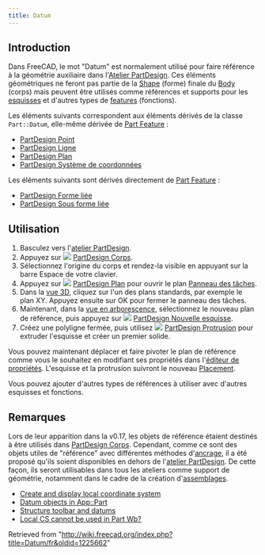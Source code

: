 ```yaml
---
title: Datum
---
```

## Introduction

Dans FreeCAD, le mot "Datum" est normalement utilisé pour faire référence à la géométrie auxiliaire dans l'[Atelier PartDesign](/PartDesign_Workbench/fr "PartDesign Workbench/fr"). Ces éléments géométriques ne feront pas partie de la [Shape](/Shape/fr "Shape/fr") (forme) finale du [Body](/Body/fr "Body/fr") (corps) mais peuvent être utilisés comme références et supports pour les [esquisses](/Sketch/fr "Sketch/fr") et d'autres types de [features](/Feature/fr "Feature/fr") (fonctions).

Les éléments suivants correspondent aux éléments dérivés de la classe `Part::Datum`, elle-même dérivée de [Part Feature](/Part_Feature/fr "Part Feature/fr") :

* [PartDesign Point](/PartDesign_Point/fr "PartDesign Point/fr")
* [PartDesign Ligne](/PartDesign_Line/fr "PartDesign Line/fr")
* [PartDesign Plan](/PartDesign_Plane/fr "PartDesign Plane/fr")
* [PartDesign Système de coordonnées](/PartDesign_CoordinateSystem/fr "PartDesign CoordinateSystem/fr")

Les éléments suivants sont dérivés directement de [Part Feature](/Part_Feature/fr "Part Feature/fr") :

* [PartDesign Forme liée](/PartDesign_ShapeBinder "PartDesign ShapeBinder")
* [PartDesign Sous forme liée](/PartDesign_SubShapeBinder "PartDesign SubShapeBinder")

## Utilisation

1. Basculez vers l'[atelier PartDesign](/PartDesign_Workbench/fr "PartDesign Workbench/fr").
2. Appuyez sur ![](/images/PartDesign_Body.svg) [PartDesign Corps](/PartDesign_Body/fr "PartDesign Body/fr").
3. Sélectionnez l'origine du corps et rendez-la visible en appuyant sur la barre Espace de votre clavier.
4. Appuyez sur ![](/images/PartDesign_Plane.svg) [PartDesign Plan](/PartDesign_Plane/fr "PartDesign Plane/fr") pour ouvrir le plan [Panneau des tâches](/Task_Panel/fr "Task Panel/fr").
5. Dans la [vue 3D](/3D_view/fr "3D view/fr"), cliquez sur l'un des plans standards, par exemple le plan XY. Appuyez ensuite sur OK pour fermer le panneau des tâches.
6. Maintenant, dans la [vue en arborescence](/Tree_view/fr "Tree view/fr"), sélectionnez le nouveau plan de référence, puis appuyez sur ![](/images/PartDesign_NewSketch.svg) [PartDesign Nouvelle esquisse](/PartDesign_NewSketch/fr "PartDesign NewSketch/fr").
7. Créez une polyligne fermée, puis utilisez ![](/images/PartDesign_Pad.svg) [PartDesign Protrusion](/PartDesign_Pad/fr "PartDesign Pad/fr") pour extruder l'esquisse et créer un premier solide.

Vous pouvez maintenant déplacer et faire pivoter le plan de référence comme vous le souhaitez en modifiant ses propriétés dans l'[éditeur de propriétés](/Property_editor/fr "Property editor/fr"). L'esquisse et la protrusion suivront le nouveau [Placement](/Placement/fr "Placement/fr").

Vous pouvez ajouter d'autres types de références à utiliser avec d'autres esquisses et fonctions.

## Remarques

Lors de leur apparition dans la v0.17, les objets de référence étaient destinés à être utilisés dans [PartDesign Corps](/PartDesign_Body/fr "PartDesign Body/fr"). Cependant, comme ce sont des objets utiles de "référence" avec différentes méthodes d'[ancrage](/Part_EditAttachment/fr "Part EditAttachment/fr"), il a été proposé qu'ils soient disponibles en dehors de l'[atelier PartDesign](/PartDesign_Workbench/fr "PartDesign Workbench/fr"). De cette façon, ils seront utilisables dans tous les ateliers comme support de géométrie, notamment dans le cadre de la création d'[assemblages](/Assembly/fr "Assembly/fr").

* [Create and display local coordinate system](https://forum.freecadweb.org/viewtopic.php?f=10&t=2604)
* [Datum objects in App::Part](https://forum.freecadweb.org/viewtopic.php?f=22&t=33654)
* [Structure toolbar and datums](https://forum.freecadweb.org/viewtopic.php?t=42759)
* [Local CS cannot be used in Part Wb?](https://forum.freecadweb.org/viewtopic.php?f=3&t=42960)

Retrieved from "<http://wiki.freecad.org/index.php?title=Datum/fr&oldid=1225662>"